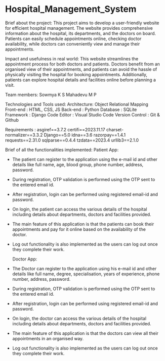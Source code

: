 # Hospital_Management_System

Brief about the project:
This project aims to develop a user-friendly website for efficient hospital management. The website provides comprehensive information about the hospital, its departments, and the doctors on board. Patients can easily schedule appointments online, checking doctor availability, while doctors can conveniently view and manage their appointments.

Impact and usefulness in real world:
This website streamlines the appointment process for both doctors and patients. Doctors benefit from an organised view of their appointments, and patients can avoid the hassle of physically visiting the hospital for booking appointments. Additionally, patients can explore hospital details and facilities online before planning a visit.

Team members:
Sowmya K S
Mahadevu M P

Technologies and Tools used: 
Architecture: Object Relational Mapping
Front-end : HTML, CSS, JS
Back-end : Python
Database : SQLite
Framework : Django
Code Editor : Visual Studio Code
Version Control : Git & Github

Requirements : 
asgiref==3.7.2
certifi==2023.11.17
charset-normalizer==3.3.2
Django==5.0
idna==3.6
razorpay==1.4.1
requests==2.31.0
sqlparse==0.4.4
tzdata==2023.4
urllib3==2.1.0

Brief of all the functionalities implemented:
Patient App:
- The  patient can register to the application using the e-mail id and other details like full name, age, blood group, phone number, address, password.
- During registration, OTP validation is performed using the OTP sent to the entered email id.
- After registration, login can be performed using registered email-id and password.
- On login, the patient can access the various details of the hospital including details about departments, doctors and facilities provided.
- The main feature of this application is that the patients can book their appointments and pay for it online based on the availability of the doctor.
- Log out functionality is also implemented as the users can log out once they complete their work.

	Doctor App:
- The  Doctor can register to the application using his e-mail id and other details like full name, degree, specialisation, years of experience, phone number, address, password.
- During registration, OTP validation is performed using the OTP sent to the entered email id.
- After registration, login can be performed using registered email-id and password.
- On login, the doctor can access the various details of the hospital including details about departments, doctors and facilities provided.
- The main feature of this application is that the doctors can view all their appointments  in an organised way.
- Log out functionality is also implemented as the users can log out once they complete their work.

